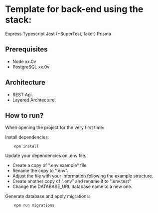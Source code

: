 # Template for back-end using the stack:

Express
Typescript
Jest (+SuperTest, faker)
Prisma

## Prerequisites

- Node xx.0v
- PostgreSQL xx.0v

## Architecture

- REST Api.
- Layered Archtecture.

## How to run?

When opening the project for the very first time:

Install dependencies:

```
    npm install
```

Update your dependencies on .env file.

- Create a copy of ".env.example" file.
- Rename the copy to ".env".
- Adjust the file with your information following the example structure.
- Create another copy of ".env" and rename it to ".env.test"
- Change the DATABASE_URL database name to a new one.

Generate database and apply migrations:

```
    npm run migrations
```
